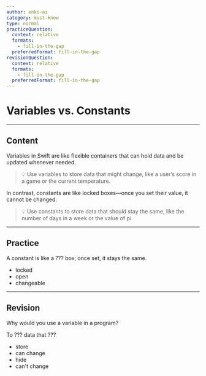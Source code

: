 ```yaml
---
author: enki-ai
category: must-know
type: normal
practiceQuestion:
  context: relative
  formats:
    - fill-in-the-gap
  preferredFormat: fill-in-the-gap
revisionQuestion:
  context: relative
  formats:
    - fill-in-the-gap
  preferredFormat: fill-in-the-gap
---
```


# Variables vs. Constants

---
## Content

Variables in Swift are like flexible containers that can hold data and be updated whenever needed.

> 💡 Use variables to store data that might change, like a user’s score in a game or the current temperature.

In contrast, constants are like locked boxes—once you set their value, it cannot be changed.

> 💡 Use constants to store data that should stay the same, like the number of days in a week or the value of pi.

---
## Practice

A constant is like a ??? box; once set, it stays the same.

- locked
- open
- changeable

---
## Revision

Why would you use a variable in a program?

To ??? data that ???

- store
- can change
- hide
- can't change
